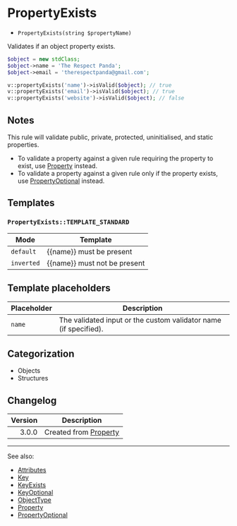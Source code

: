 # PropertyExists

- `PropertyExists(string $propertyName)`

Validates if an object property exists.

```php
$object = new stdClass;
$object->name = 'The Respect Panda';
$object->email = 'therespectpanda@gmail.com';

v::propertyExists('name')->isValid($object); // true
v::propertyExists('email')->isValid($object); // true
v::propertyExists('website')->isValid($object); // false
```

## Notes

This rule will validate public, private, protected, uninitialised, and static properties.

* To validate a property against a given rule requiring the property to exist, use [Property](Property.md) instead.
* To validate a property against a given rule only if the property exists, use [PropertyOptional](PropertyOptional.md) instead.

## Templates

### `PropertyExists::TEMPLATE_STANDARD`

| Mode       | Template                     |
|------------|------------------------------|
| `default`  | {{name}} must be present     |
| `inverted` | {{name}} must not be present |

## Template placeholders

| Placeholder | Description                                                      |
|-------------|------------------------------------------------------------------|
| `name`      | The validated input or the custom validator name (if specified). |

## Categorization

- Objects
- Structures

## Changelog

| Version | Description                          |
|--------:|--------------------------------------|
|   3.0.0 | Created from [Property](Property.md) |

***
See also:

- [Attributes](Attributes.md)
- [Key](Key.md)
- [KeyExists](KeyExists.md)
- [KeyOptional](KeyOptional.md)
- [ObjectType](ObjectType.md)
- [Property](Property.md)
- [PropertyOptional](PropertyOptional.md)
